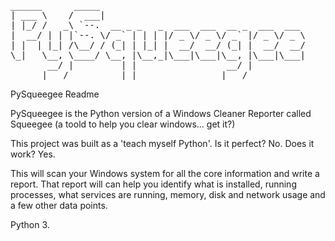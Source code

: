 <pre>
______      _____                                       
| ___ \    /  ___|                                      
| |_/ /   _\ `--.  __ _ _   _  ___  ___  __ _  ___  ___ 
|  __/ | | |`--. \/ _` | | | |/ _ \/ _ \/ _` |/ _ \/ _ \
| |  | |_| /\__/ / (_| | |_| |  __/  __/ (_| |  __/  __/
\_|   \__, \____/ \__, |\__,_|\___|\___|\__, |\___|\___|
       __/ |         | |                 __/ |          
      |___/          |_|                |___/           
</pre>

PySqueegee Readme

PySqueegee is the Python version of a Windows Cleaner Reporter called Squeegee (a toold to help you clear windows... get it?)

This project was built as a 'teach myself Python'. Is it perfect? No. Does it work? Yes. 

This will scan your Windows system for all the core information and write a report. That report will can help you identify what is installed, running processes, what services are running, memory, disk and network usage and a few other data points. 

Python 3. 